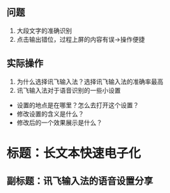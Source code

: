 ## 问题
1. 大段文字的准确识别
2. 点击输出错位，过程上屏的内容有误→操作便捷

## 实际操作
1. 为什么选择讯飞输入法？选择讯飞输入法的准确率最高
2. 讯飞输入法对于语音识别的一些小设置
- 设置的地点是在哪里？怎么去打开这个设置？
- 修改设置的含义是什么？
- 修改后的一个效果展示是什么？

# 标题：长文本快速电子化
## 副标题：讯飞输入法的语音设置分享